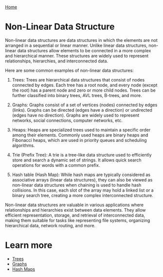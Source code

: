 [Home](../readme.md)

# Non-Linear Data Structure

Non-linear data structures are data structures in which the elements are not arranged in a sequential or linear manner. Unlike linear data structures, non-linear data structures allow elements to be connected in a more complex and hierarchical manner. These structures are widely used to represent relationships, hierarchies, and interconnected data.

Here are some common examples of non-linear data structures:

1. Trees: Trees are hierarchical data structures that consist of nodes connected by edges. Each tree has a root node, and every node (except the root) has a parent node and zero or more child nodes. Trees can be further classified into binary trees, AVL trees, B-trees, and more.

2. Graphs: Graphs consist of a set of vertices (nodes) connected by edges (links). Graphs can be directed (edges have a direction) or undirected (edges have no direction). Graphs are widely used to represent networks, social connections, computer networks, etc.

3. Heaps: Heaps are specialized trees used to maintain a specific order among their elements. Commonly used heaps are binary heaps and Fibonacci heaps, which are used in priority queues and scheduling algorithms.

4. Trie (Prefix Tree): A trie is a tree-like data structure used to efficiently store and search a dynamic set of strings. It allows quick search operations for words with a common prefix.

5. Hash table (Hash Map): While hash maps are typically considered as associative arrays (linear data structures), they can also be viewed as non-linear data structures when chaining is used to handle hash collisions. In this case, each slot of the array may hold a linked list or a binary search tree, creating a more complex interconnected structure.

Non-linear data structures are valuable in various applications where relationships and hierarchies exist between data elements. They allow efficient representation, storage, and retrieval of interconnected data, making them suitable for tasks like representing file systems, organizing hierarchical data, network routing, and more.

# Learn more

- [Trees](./01_trees/00_trees.md)
- [Graphs](./02_graphs/00_graphs.md)
- [Hash Maps](./03_hashmaps/00_hashmap.md)
